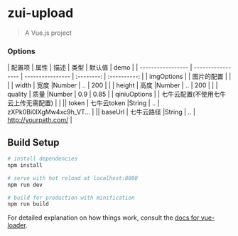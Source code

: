# zui-upload

> A Vue.js project

### Options
|    配置项    |    属性    |    描述   |   类型   |	默认值	| demo |
| -----------------   | -----------------   | ---------------- | :--------: | :----------: |
| imgOptions     |   | 图片的配置 |    |
|   |  width  | 宽度  |Number | ..     | 200  |
|    |  height  | 高度  |Number | ..     | 200  |
|    |  quality  | 质量  |Number | 0.9     | 0.85 |
| qiniuOptions     |   | 七牛云配置(不使用七牛云上传无需配置) |    |
||  token  | 七牛云token  |String | ..     | zXPk0Bi0lXgMw4xc9h_VT... |
||  baseUrl  | 七牛云路径  |String | ..     | http://yourpath.com/ |





## Build Setup

``` bash
# install dependencies
npm install

# serve with hot reload at localhost:8080
npm run dev

# build for production with minification
npm run build
```

For detailed explanation on how things work, consult the [docs for vue-loader](http://vuejs.github.io/vue-loader).
